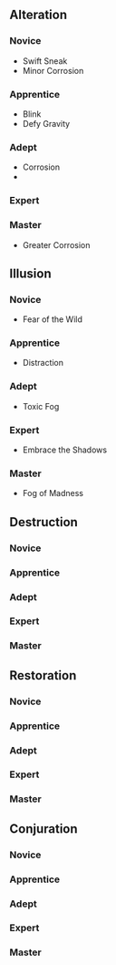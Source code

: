 ## Alteration

### Novice
- Swift Sneak
- Minor Corrosion
### Apprentice
- Blink
- Defy Gravity
### Adept
- Corrosion
- 
### Expert
### Master
- Greater Corrosion

## Illusion

### Novice
- Fear of the Wild
### Apprentice
- Distraction
### Adept
- Toxic Fog
### Expert
- Embrace the Shadows
### Master
- Fog of Madness

## Destruction

### Novice
### Apprentice
### Adept
### Expert
### Master

## Restoration

### Novice
### Apprentice
### Adept
### Expert
### Master

## Conjuration

### Novice
### Apprentice
### Adept
### Expert
### Master